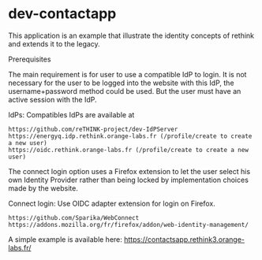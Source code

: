# dev-contactapp
This application is an example that illustrate the identity concepts of rethink and extends it to the legacy.


Prerequisites

The main requirement is for user to use a compatible IdP to login. It is not necessary for the user to be logged into the website with this IdP, the username+password method could be used. But the user must have an active session with the IdP.

IdPs: Compatibles IdPs are available at

    https://github.com/reTHINK-project/dev-IdPServer
    https://energyq.idp.rethink.orange-labs.fr (/profile/create to create a new user)
    https://oidc.rethink.orange-labs.fr (/profile/create to create a new user)

The connect login option uses a Firefox extension to let the user select his own Identity Provider rather than being locked by implementation choices made by the website.

Connect login: Use OIDC adapter extension for login on Firefox.

    https://github.com/Sparika/WebConnect
    https://addons.mozilla.org/fr/firefox/addon/web-identity-management/


A simple example is available here: https://contactsapp.rethink3.orange-labs.fr/
